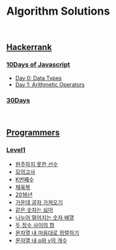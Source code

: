 # Algorithm Solutions
<br/>

## [Hackerrank](/Hackerrank)

### [10Days of Javascript](/Hackerrank/10Days%20of%20Javascript)
- [Day 0: Data Types](/Hackerrank/10Days%20of%20Javascript/Day%200:%20Data%20Types.js)
- [Day 1: Arithmetic Operators](/Hackerrank/10Days%20of%20Javascript/Day%201:%20Arithmetic%20Operators.js)

### [30Days](/Hackerrank/30Days)
<br/>

## [Programmers](/Programmers)
### [Level1](/Programmers/Level1)

- [완주하지 못한 선수](/Programmers/Level1/완주하지%20못한%20선수.md)
- [모의고사](/Programmers/Level1/모의고사.md)
- [K번째수](/Programmers/Level1/K번째수.md)
- [체육복](/Programmers/Level1/체육복.md)
- [2016년](/Programmers/Level1/2016년.md)
- [가운데 글자 가져오기](/Programmers/Level1/가운데%20글자%20가져오기.md)
- [같은 숫자는 싫어](/Programmers/Level1/같은%20숫자는%20싫어.md)
- [나누어 떨어지는 숫자 배열](/Programmers/Level1/나누어%20떨어지는%20숫자%20배열.md)
- [두 정수 사이의 합](/Programmers/Level1/두%20정수%20사이의%20합.md)
- [문자열 내 마음대로 정렬하기](/Programmers/Level1/문자열%20내%20마음대로%20정렬하기.md)
- [문자열 내 p와 y의 개수](/Programmers/Level1/문자열%20내%20p와%20y의%20개수.md)


